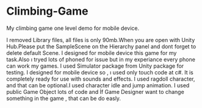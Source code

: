 # Climbing-Game
My climbing game one level demo for mobile device.

I removed  Library files, all files is only 90mb.When you are open with Unity Hub.Please put the SampleScene on the Hierarchy panel and dont forget to delete default Scene.
I designed for mobile device this game for my task.Also ı tryed lots of phoned for issue but in my experiance every phone can work my games.
I used Simulator package from Unity package for testing. I designed for mobile device so , ı used only touch code at c#.
It is completely ready for use with  sounds and effects. 
I used ragdoll character, and that can be optional.I used character idle and jump animation.
I used public Game Object lots of code and İf Game Designer want to change something in the game , that can be do easly.
